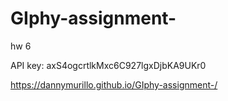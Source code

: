 # GIphy-assignment-
hw 6

API key: axS4ogcrtlkMxc6C927lgxDjbKA9UKr0

https://dannymurillo.github.io/GIphy-assignment-/ 